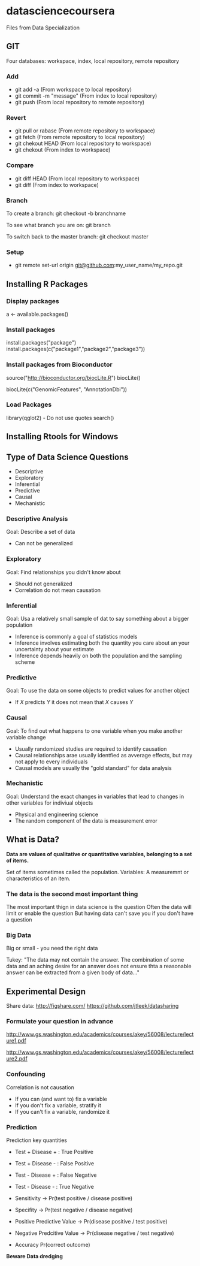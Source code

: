 datasciencecoursera
===================

Files from Data Specialization

## GIT

Four databases: workspace, index, local repository, remote repository

###  Add
* git add -a               (From workspace to local repository)
* git commit -m "message"  (From index to local repository)
* git push                 (From local repository to remote repository)

### Revert
* git pull or rabase       (From remote repository to workspace)
* git fetch                (From remote repository to local repository)
* git chekout HEAD         (From local repository to workspace)
* git chekout              (From index to workspace)

### Compare
* git diff HEAD            (From local repository to workspace)
* git diff                 (From index to workspace)

### Branch

To create a branch:
  git checkout -b branchname

To see what branch you are on:
  git branch

To switch back to the master branch:
  git checkout master

### Setup

 * git remote set-url origin git@github.com:my_user_name/my_repo.git

## Installing R Packages

### Display packages
a <- available.packages()

### Install packages
install.packages("package")
install.packages(c("package1","package2","package3"))

### Install packages from Bioconductor

source("http://bioconductor.org/biocLite.R")
biocLite()

biocLite(c("GenomicFeatures",  "AnnotationDbi"))

### Load Packages
library(qglot2)  - Do not use quotes
search()

## Installing Rtools for Windows


## Type of Data Science Questions

* Descriptive
* Exploratory
* Inferential
* Predictive
* Causal
* Mechanistic


### Descriptive Analysis

Goal: Describe a set of data

* Can not be generalized


### Exploratory

Goal: Find relationships you didn't know about

* Should not generalized
* Correlation do not mean causation
 
 
### Inferential

Goal: Usa a relatively small sample of dat to say something about a bigger population

* Inference is commonly a goal of statistics models
* Inference involves estimating both the quantity you care about an your uncertainty about your estimate
* Inference depends heavily on both the population and the sampling scheme


### Predictive

Goal: To use the data on some objects to predict values for another object

* If *X* predicts *Y* it does not mean that *X* causes *Y*


### Causal

Goal: To find out what happens to one variable when you make another variable change

* Usually randomized studies are required to identify causation
* Causal relationships arae usually identfied as avverage effects, but may not apply to every individuals
* Causal models are usually the "gold standard" for data analysis

### Mechanistic

Goal: Understand the exact changes in variables that lead to changes in other variables for indiviual objects

* Physical and engineering science
* The random component of the data is measurement error

## What is Data?

**Data are values of qualitative or quantitative variables, belonging to a set of items.**

Set of items sometimes called the population.
Variables: A measuremnt or characteristics of an item.

### The data is the second most important thing

The most important thign in data science is the question
Often the data will limit or enable the question
But having data can't save you if you don't have a question

### Big Data

Big or small - you need the right data

Tukey: "The data may not contain the answer. The combination of some data and
an aching desire for an answer does not ensure thta a reasonable answer can be
extracted from a given body of data..."

## Experimental Design

Share data:
http://figshare.com/
https://github.com/jtleek/datasharing

### Formulate your question in advance

http://www.gs.washington.edu/academics/courses/akey/56008/lecture/lecture1.pdf

http://www.gs.washington.edu/academics/courses/akey/56008/lecture/lecture2.pdf

### Confounding

Correlation is not causation

* If you can (and want to) fix a variable
* If you don't fix a variable, stratify it
* If you can't fix a variable, randomize it

### Prediction

Prediction key quantities

* Test +  Disease + : True Positive
* Test +  Disease - : False Positive
* Test -  Disease + : False Negative
* Test -  Disease - : True Negative


* Sensitivity -> Pr(test positive / disease positive)
* Specifity   -> Pr(test negative / disease negative)
* Positive Predictive Value -> Pr(disease positive / test positive)
* Negative Predcitive Value -> Pr(disease negative / test negative)
* Accuracy Pr(correct outcome)

**Beware Data dredging**
